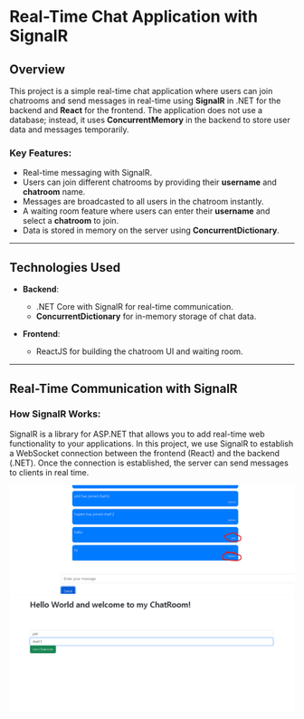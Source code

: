 # Real-Time Chat Application with SignalR

## Overview

This project is a simple real-time chat application where users can join chatrooms and send messages in real-time using **SignalR** in .NET for the backend and **React** for the frontend. The application does not use a database; instead, it uses **ConcurrentMemory** in the backend to store user data and messages temporarily.

### Key Features:
- Real-time messaging with SignalR.
- Users can join different chatrooms by providing their **username** and **chatroom** name.
- Messages are broadcasted to all users in the chatroom instantly.
- A waiting room feature where users can enter their **username** and select a **chatroom** to join.
- Data is stored in memory on the server using **ConcurrentDictionary**.

---

## Technologies Used

- **Backend**: 
  - .NET Core with SignalR for real-time communication.
  - **ConcurrentDictionary** for in-memory storage of chat data.
  
- **Frontend**:
  - ReactJS for building the chatroom UI and waiting room.

---

## Real-Time Communication with SignalR

### How SignalR Works:
SignalR is a library for ASP.NET that allows you to add real-time web functionality to your applications. In this project, we use SignalR to establish a WebSocket connection between the frontend (React) and the backend (.NET). Once the connection is established, the server can send messages to clients in real time.

![Chatroom Screen](chatroom.png)
![Waiting Room Screen](waitingroom.png)
